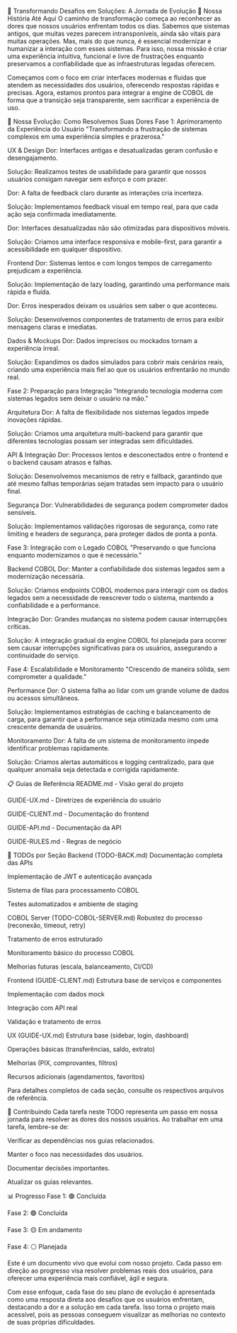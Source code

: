 🚀 Transformando Desafios em Soluções: A Jornada de Evolução
📖 Nossa História Até Aqui
O caminho de transformação começa ao reconhecer as dores que nossos usuários enfrentam todos os dias. Sabemos que sistemas antigos, que muitas vezes parecem intransponíveis, ainda são vitais para muitas operações. Mas, mais do que nunca, é essencial modernizar e humanizar a interação com esses sistemas. Para isso, nossa missão é criar uma experiência intuitiva, funcional e livre de frustrações enquanto preservamos a confiabilidade que as infraestruturas legadas oferecem.

Começamos com o foco em criar interfaces modernas e fluidas que atendem as necessidades dos usuários, oferecendo respostas rápidas e precisas. Agora, estamos prontos para integrar a engine de COBOL de forma que a transição seja transparente, sem sacrificar a experiência de uso.

🎯 Nossa Evolução: Como Resolvemos Suas Dores
Fase 1: Aprimoramento da Experiência do Usuário
"Transformando a frustração de sistemas complexos em uma experiência simples e prazerosa."

UX & Design
Dor: Interfaces antigas e desatualizadas geram confusão e desengajamento.

Solução: Realizamos testes de usabilidade para garantir que nossos usuários consigam navegar sem esforço e com prazer.

Dor: A falta de feedback claro durante as interações cria incerteza.

Solução: Implementamos feedback visual em tempo real, para que cada ação seja confirmada imediatamente.

Dor: Interfaces desatualizadas não são otimizadas para dispositivos móveis.

Solução: Criamos uma interface responsiva e mobile-first, para garantir a acessibilidade em qualquer dispositivo.

Frontend
Dor: Sistemas lentos e com longos tempos de carregamento prejudicam a experiência.

Solução: Implementação de lazy loading, garantindo uma performance mais rápida e fluída.

Dor: Erros inesperados deixam os usuários sem saber o que aconteceu.

Solução: Desenvolvemos componentes de tratamento de erros para exibir mensagens claras e imediatas.

Dados & Mockups
Dor: Dados imprecisos ou mockados tornam a experiência irreal.

Solução: Expandimos os dados simulados para cobrir mais cenários reais, criando uma experiência mais fiel ao que os usuários enfrentarão no mundo real.

Fase 2: Preparação para Integração
"Integrando tecnologia moderna com sistemas legados sem deixar o usuário na mão."

Arquitetura
Dor: A falta de flexibilidade nos sistemas legados impede inovações rápidas.

Solução: Criamos uma arquitetura multi-backend para garantir que diferentes tecnologias possam ser integradas sem dificuldades.

API & Integração
Dor: Processos lentos e desconectados entre o frontend e o backend causam atrasos e falhas.

Solução: Desenvolvemos mecanismos de retry e fallback, garantindo que até mesmo falhas temporárias sejam tratadas sem impacto para o usuário final.

Segurança
Dor: Vulnerabilidades de segurança podem comprometer dados sensíveis.

Solução: Implementamos validações rigorosas de segurança, como rate limiting e headers de segurança, para proteger dados de ponta a ponta.

Fase 3: Integração com o Legado COBOL
"Preservando o que funciona enquanto modernizamos o que é necessário."

Backend COBOL
Dor: Manter a confiabilidade dos sistemas legados sem a modernização necessária.

Solução: Criamos endpoints COBOL modernos para interagir com os dados legados sem a necessidade de reescrever todo o sistema, mantendo a confiabilidade e a performance.

Integração
Dor: Grandes mudanças no sistema podem causar interrupções críticas.

Solução: A integração gradual da engine COBOL foi planejada para ocorrer sem causar interrupções significativas para os usuários, assegurando a continuidade do serviço.

Fase 4: Escalabilidade e Monitoramento
"Crescendo de maneira sólida, sem comprometer a qualidade."

Performance
Dor: O sistema falha ao lidar com um grande volume de dados ou acessos simultâneos.

Solução: Implementamos estratégias de caching e balanceamento de carga, para garantir que a performance seja otimizada mesmo com uma crescente demanda de usuários.

Monitoramento
Dor: A falta de um sistema de monitoramento impede identificar problemas rapidamente.

Solução: Criamos alertas automáticos e logging centralizado, para que qualquer anomalia seja detectada e corrigida rapidamente.

📋 Guias de Referência
README.md - Visão geral do projeto

GUIDE-UX.md - Diretrizes de experiência do usuário

GUIDE-CLIENT.md - Documentação do frontend

GUIDE-API.md - Documentação da API

GUIDE-RULES.md - Regras de negócio

📝 TODOs por Seção
Backend (TODO-BACK.md)
 Documentação completa das APIs

 Implementação de JWT e autenticação avançada

 Sistema de filas para processamento COBOL

 Testes automatizados e ambiente de staging

COBOL Server (TODO-COBOL-SERVER.md)
 Robustez do processo (reconexão, timeout, retry)

 Tratamento de erros estruturado

 Monitoramento básico do processo COBOL

 Melhorias futuras (escala, balanceamento, CI/CD)

Frontend (GUIDE-CLIENT.md)
 Estrutura base de serviços e componentes

 Implementação com dados mock

 Integração com API real

 Validação e tratamento de erros

UX (GUIDE-UX.md)
 Estrutura base (sidebar, login, dashboard)

 Operações básicas (transferências, saldo, extrato)

 Melhorias (PIX, comprovantes, filtros)

 Recursos adicionais (agendamentos, favoritos)

Para detalhes completos de cada seção, consulte os respectivos arquivos de referência.

🤝 Contribuindo
Cada tarefa neste TODO representa um passo em nossa jornada para resolver as dores dos nossos usuários. Ao trabalhar em uma tarefa, lembre-se de:

Verificar as dependências nos guias relacionados.

Manter o foco nas necessidades dos usuários.

Documentar decisões importantes.

Atualizar os guias relevantes.

📊 Progresso
Fase 1: 🟢 Concluída

Fase 2: 🟢 Concluída

Fase 3: 🟡 Em andamento

Fase 4: ⚪ Planejada

Este é um documento vivo que evolui com nosso projeto. Cada passo em direção ao progresso visa resolver problemas reais dos usuários, para oferecer uma experiência mais confiável, ágil e segura.

Com esse enfoque, cada fase do seu plano de evolução é apresentada como uma resposta direta aos desafios que os usuários enfrentam, destacando a dor e a solução em cada tarefa. Isso torna o projeto mais acessível, pois as pessoas conseguem visualizar as melhorias no contexto de suas próprias dificuldades.
